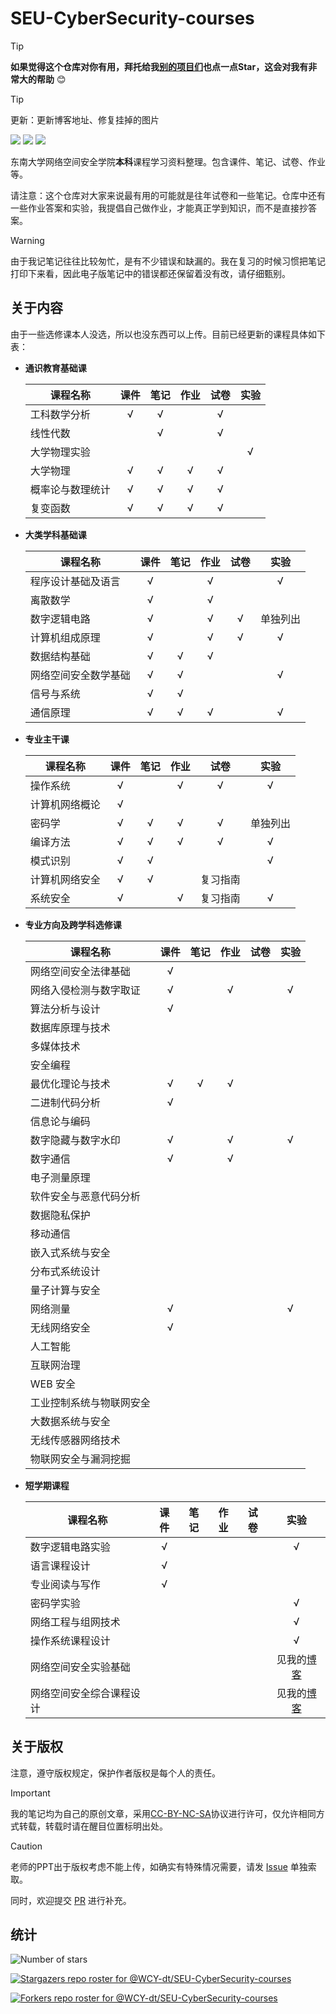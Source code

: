 # SEU-CyberSecurity-courses

> [!TIP]
> **如果觉得这个仓库对你有用，拜托给我[别的项目们](https://github.com/WCY-dt?tab=repositories)也点一点Star，这会对我有非常大的帮助** :blush:

> [!TIP]
> 更新：更新博客地址、修复挂掉的图片

<img src="https://img.shields.io/github/stars/wcy-dt/SEU-CyberSecurity-courses.svg"> <img src="https://img.shields.io/github/forks/wcy-dt/SEU-CyberSecurity-courses.svg"> <img src="https://badges.frapsoft.com/os/v3/open-source.svg?v=103">

东南大学网络空间安全学院**本科**课程学习资料整理。包含课件、笔记、试卷、作业等。

请注意：这个仓库对大家来说最有用的可能就是往年试卷和一些笔记。仓库中还有一些作业答案和实验，我提倡自己做作业，才能真正学到知识，而不是直接抄答案。

> [!WARNING]
> 由于我记笔记往往比较匆忙，是有不少错误和缺漏的。我在复习的时候习惯把笔记打印下来看，因此电子版笔记中的错误都还保留着没有改，请仔细甄别。

## 关于内容

由于一些选修课本人没选，所以也没东西可以上传。目前已经更新的课程具体如下表：

- **通识教育基础课**

  | 课程名称         | 课件 | 笔记 | 作业 | 试卷 | 实验 |
  | ---------------- | :--: | :--: | :--: | :--: | :--: |
  | 工科数学分析     |  √   |  √   |      |  √   |      |
  | 线性代数         |      |  √   |      |  √   |      |
  | 大学物理实验     |      |      |      |      |  √   |
  | 大学物理         |  √   |  √   |  √   |  √   |      |
  | 概率论与数理统计 |  √   |  √   |  √   |  √   |      |
  | 复变函数         |  √   |  √   |  √   |  √   |      |

- **大类学科基础课**

  | 课程名称             | 课件 | 笔记 | 作业 | 试卷 |   实验   |
  | -------------------- | :--: | :--: | :--: | :--: | :------: |
  | 程序设计基础及语言   |  √   |      |  √   |      |    √     |
  | 离散数学             |  √   |      |  √   |      |          |
  | 数字逻辑电路         |  √   |      |  √   |  √   | 单独列出 |
  | 计算机组成原理       |  √   |      |  √   |  √   |    √     |
  | 数据结构基础         |  √   |  √   |  √   |      |          |
  | 网络空间安全数学基础 |  √   |  √   |      |      |    √     |
  | 信号与系统           |  √   |  √   |      |      |          |
  | 通信原理             |  √   |  √   |  √   |      |    √     |
  
- **专业主干课**

  | 课程名称       | 课件 | 笔记 | 作业 |   试卷   |   实验   |
  | -------------- | :--: | :--: | :--: | :------: | :------: |
  | 操作系统       |  √   |      |  √   |    √     |    √     |
  | 计算机网络概论 |  √   |      |      |          |          |
  | 密码学         |  √   |  √   |  √   |    √     | 单独列出 |
  | 编译方法       |  √   |  √   |  √   |    √     |    √     |
  | 模式识别       |  √   |  √   |      |          |    √     |
  | 计算机网络安全 |  √   |  √   |      | 复习指南 |          |
  | 系统安全       |  √   |      |  √   | 复习指南 |    √     |

- **专业方向及跨学科选修课**

  | 课程名称                 | 课件 | 笔记 | 作业 | 试卷 | 实验 |
  | ------------------------ | :--: | :--: | :--: | :--: | :--: |
  | 网络空间安全法律基础     |  √   |      |      |      |      |
  | 网络入侵检测与数字取证   |  √   |      |  √   |      |  √   |
  | 算法分析与设计           |  √   |      |      |      |      |
  | 数据库原理与技术         |      |      |      |      |      |
  | 多媒体技术               |      |      |      |      |      |
  | 安全编程                 |      |      |      |      |      |
  | 最优化理论与技术         |  √   |  √   |  √   |      |      |
  | 二进制代码分析           |  √   |      |      |      |      |
  | 信息论与编码             |      |      |      |      |      |
  | 数字隐藏与数字水印       |  √   |      |  √   |      |  √   |
  | 数字通信                 |  √   |      |  √   |      |      |
  | 电子测量原理             |      |      |      |      |      |
  | 软件安全与恶意代码分析   |      |      |      |      |      |
  | 数据隐私保护             |      |      |      |      |      |
  | 移动通信                 |      |      |      |      |      |
  | 嵌入式系统与安全         |      |      |      |      |      |
  | 分布式系统设计           |      |      |      |      |      |
  | 量子计算与安全           |      |      |      |      |      |
  | 网络测量                 |  √   |      |      |      |  √   |
  | 无线网络安全             |  √   |      |      |      |      |
  | 人工智能                 |      |      |      |      |      |
  | 互联网治理               |      |      |      |      |      |
  | WEB 安全                 |      |      |      |      |      |
  | 工业控制系统与物联网安全 |      |      |      |      |      |
  | 大数据系统与安全         |      |      |      |      |      |
  | 无线传感器网络技术       |      |      |      |      |      |
  | 物联网安全与漏洞挖掘     |      |      |      |      |      |

- **短学期课程**

  | 课程名称       | 课件 | 笔记 | 作业 | 试卷 | 实验 |
  | -------------- | :--: | :--: | :--: | :--: | :--: |
  | 数字逻辑电路实验 | √ |  |  |  | √ |
  | 语言课程设计 | √ |  |  |  |  |
  | 专业阅读与写作 | √ |  |  |  |  |
  | 密码学实验 |  |  |  |  | √ |
  | 网络工程与组网技术 |      |      |      |      |  √   |
  | 操作系统课程设计 | | | | | √ |
  | 网络空间安全实验基础 |      |      |      |      | 见我的[博客](https://blog.ch3nyang.top/) |
  | 网络空间安全综合课程设计 | | | | | 见我的[博客](https://blog.ch3nyang.top/) |

## 关于版权

注意，遵守版权规定，保护作者版权是每个人的责任。

> [!IMPORTANT]
> 我的笔记均为自己的原创文章，采用[CC-BY-NC-SA](http://creativecommons.org/licenses/by-nc-sa/4.0/)协议进行许可，仅允许相同方式转载，转载时请在醒目位置标明出处。

> [!CAUTION]
> 老师的PPT出于版权考虑不能上传，如确实有特殊情况需要，请发 [Issue](https://github.com/WCY-dt/SEU-CyberSecurity-courses/issues/new) 单独索取。

同时，欢迎提交 [PR](https://github.com/WCY-dt/SEU-CyberSecurity-courses/compare) 进行补充。

## 统计

![Number of stars](https://starchart.cc/WCY-dt/SEU-CyberSecurity-courses.svg)

[![Stargazers repo roster for @WCY-dt/SEU-CyberSecurity-courses](https://reporoster.com/stars/WCY-dt/SEU-CyberSecurity-courses)](https://github.com/WCY-dt/SEU-CyberSecurity-courses/stargazers)

[![Forkers repo roster for @WCY-dt/SEU-CyberSecurity-courses](https://reporoster.com/forks/WCY-dt/SEU-CyberSecurity-courses)](https://github.com/WCY-dt/SEU-CyberSecurity-courses/network/members)
